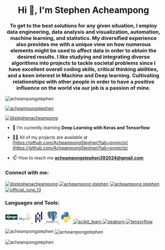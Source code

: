 <h1 align="center">Hi 👋, I'm Stephen Acheampong</h1>
<h3 align="center">To get to the best solutions for any given situation, I employ data engineering, data analysis and visualization, automation, machine learning, and statistics. My diversified experience also provides me with a unique view on how numerous elements might be used to affect data in order to obtain the desired results. I like studying and integrating diverse algorithms into projects to tackle societal problems since I have excellent overall coding skills, critical thinking abilities, and a keen interest in Machine and Deep learning. Cultivating relationships with other people in order to have a positive influence on the world via our job is a passion of mine.</h3>

<p align="left"> <img src="https://komarev.com/ghpvc/?username=acheampongstephen&label=Profile%20views&color=0e75b6&style=flat" alt="acheampongstephen" /> </p>

<p align="left"> <a href="https://github.com/ryo-ma/github-profile-trophy"><img src="https://github-profile-trophy.vercel.app/?username=acheampongstephen" alt="acheampongstephen" /></a> </p>

<p align="left"> <a href="https://twitter.com/@stephenacheampong" target="blank"><img src="https://img.shields.io/twitter/follow/@stephenacheampong?logo=twitter&style=for-the-badge" alt="@stephenacheampong" /></a> </p>

- 🌱 I’m currently learning **Deep Learning with Keras and Tensorflow**

- 👨‍💻 All of my projects are available at [https://github.com/AcheampongStephen?tab=projects](https://github.com/AcheampongStephen?tab=projects)

- 📫 How to reach me **acheampongstephen392024@gmail.com**

<h3 align="left">Connect with me:</h3>
<p align="left">
<a href="https://twitter.com/@stephenacheampong" target="blank"><img align="center" src="https://raw.githubusercontent.com/rahuldkjain/github-profile-readme-generator/master/src/images/icons/Social/twitter.svg" alt="@stephenacheampong" height="30" width="40" /></a>
<a href="https://linkedin.com/in/acheampong stephen" target="blank"><img align="center" src="https://raw.githubusercontent.com/rahuldkjain/github-profile-readme-generator/master/src/images/icons/Social/linked-in-alt.svg" alt="acheampong stephen" height="30" width="40" /></a>
<a href="https://fb.com/acheampong stephen" target="blank"><img align="center" src="https://raw.githubusercontent.com/rahuldkjain/github-profile-readme-generator/master/src/images/icons/Social/facebook.svg" alt="acheampong stephen" height="30" width="40" /></a>
<a href="https://instagram.com/official_june_13" target="blank"><img align="center" src="https://raw.githubusercontent.com/rahuldkjain/github-profile-readme-generator/master/src/images/icons/Social/instagram.svg" alt="official_june_13" height="30" width="40" /></a>
</p>

<h3 align="left">Languages and Tools:</h3>
<p align="left"> <a href="https://www.djangoproject.com/" target="_blank" rel="noreferrer"> <img src="https://raw.githubusercontent.com/devicons/devicon/master/icons/django/django-original.svg" alt="django" width="40" height="40"/> </a> <a href="https://www.mysql.com/" target="_blank" rel="noreferrer"> <img src="https://raw.githubusercontent.com/devicons/devicon/master/icons/mysql/mysql-original-wordmark.svg" alt="mysql" width="40" height="40"/> </a> <a href="https://pandas.pydata.org/" target="_blank" rel="noreferrer"> <img src="https://raw.githubusercontent.com/devicons/devicon/2ae2a900d2f041da66e950e4d48052658d850630/icons/pandas/pandas-original.svg" alt="pandas" width="40" height="40"/> </a> <a href="https://www.postgresql.org" target="_blank" rel="noreferrer"> <img src="https://raw.githubusercontent.com/devicons/devicon/master/icons/postgresql/postgresql-original-wordmark.svg" alt="postgresql" width="40" height="40"/> </a> <a href="https://www.python.org" target="_blank" rel="noreferrer"> <img src="https://raw.githubusercontent.com/devicons/devicon/master/icons/python/python-original.svg" alt="python" width="40" height="40"/> </a> <a href="https://scikit-learn.org/" target="_blank" rel="noreferrer"> <img src="https://upload.wikimedia.org/wikipedia/commons/0/05/Scikit_learn_logo_small.svg" alt="scikit_learn" width="40" height="40"/> </a> <a href="https://seaborn.pydata.org/" target="_blank" rel="noreferrer"> <img src="https://seaborn.pydata.org/_images/logo-mark-lightbg.svg" alt="seaborn" width="40" height="40"/> </a> <a href="https://www.tensorflow.org" target="_blank" rel="noreferrer"> <img src="https://www.vectorlogo.zone/logos/tensorflow/tensorflow-icon.svg" alt="tensorflow" width="40" height="40"/> </a> </p>

<p><img align="left" src="https://github-readme-stats.vercel.app/api/top-langs?username=acheampongstephen&show_icons=true&locale=en&layout=compact" alt="acheampongstephen" /></p>

<p>&nbsp;<img align="center" src="https://github-readme-stats.vercel.app/api?username=acheampongstephen&show_icons=true&locale=en" alt="acheampongstephen" /></p>

<p><img align="center" src="https://github-readme-streak-stats.herokuapp.com/?user=acheampongstephen&" alt="acheampongstephen" /></p>
